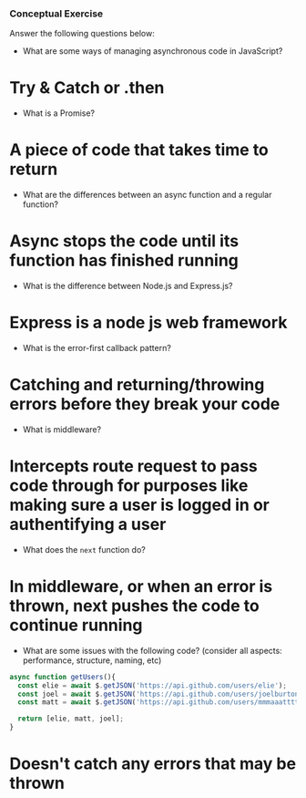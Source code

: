 ### Conceptual Exercise

Answer the following questions below:

- What are some ways of managing asynchronous code in JavaScript?
# Try & Catch or .then

- What is a Promise?
# A piece of code that takes time to return

- What are the differences between an async function and a regular function?
# Async stops the code until its function has finished running

- What is the difference between Node.js and Express.js?
# Express is a node js web framework

- What is the error-first callback pattern?
# Catching and returning/throwing errors before they break your code

- What is middleware?
# Intercepts route request to pass code through for purposes like making sure a user is logged in or authentifying a user

- What does the `next` function do?
# In middleware, or when an error is thrown, next pushes the code to continue running

- What are some issues with the following code? (consider all aspects: performance, structure, naming, etc)

```js
async function getUsers(){
  const elie = await $.getJSON('https://api.github.com/users/elie');
  const joel = await $.getJSON('https://api.github.com/users/joelburton');
  const matt = await $.getJSON('https://api.github.com/users/mmmaaatttttt');

  return [elie, matt, joel];
}
```

# Doesn't catch any errors that may be thrown
